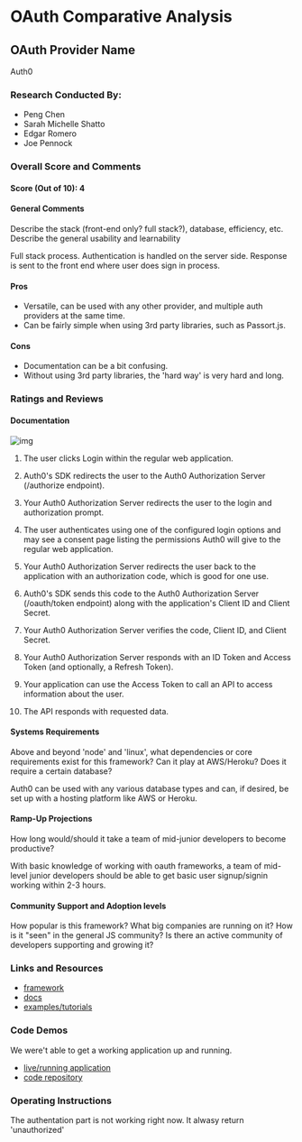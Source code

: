 # OAuth Comparative Analysis

## OAuth Provider Name 

Auth0

### Research Conducted By: 

- Peng Chen
- Sarah Michelle Shatto
- Edgar Romero
- Joe Pennock

### Overall Score and Comments
#### Score (Out of 10): 4
#### General Comments
Describe the stack (front-end only? full stack?), database, efficiency, etc. Describe the general usability and learnability

Full stack process. Authentication is handled on the server side. Response is sent to the front end where user does sign in process.



#### Pros

* Versatile, can be used with any other provider, and multiple auth providers at the same time.
* Can be fairly simple when using 3rd party libraries, such as Passort.js.

#### Cons

* Documentation can be a bit confusing. 
* Without using 3rd party libraries, the 'hard way' is very hard and long.

### Ratings and Reviews
#### Documentation

![img](https://images.ctfassets.net/cdy7uua7fh8z/2nbNztohyR7uMcZmnUt0VU/2c017d2a2a2cdd80f097554d33ff72dd/auth-sequence-auth-code.png)

1. The user clicks Login within the regular web application.

2. Auth0's SDK redirects the user to the Auth0 Authorization Server (/authorize endpoint).

3. Your Auth0 Authorization Server redirects the user to the login and authorization prompt.

4. The user authenticates using one of the configured login options and may see a consent page listing the permissions Auth0 will give to the regular web application.

5. Your Auth0 Authorization Server redirects the user back to the application with an authorization code, which is good for one use.

6. Auth0's SDK sends this code to the Auth0 Authorization Server (/oauth/token endpoint) along with the application's Client ID and Client Secret.

7. Your Auth0 Authorization Server verifies the code, Client ID, and Client Secret.

8. Your Auth0 Authorization Server responds with an ID Token and Access Token (and optionally, a Refresh Token).

9. Your application can use the Access Token to call an API to access information about the user.

10. The API responds with requested data.

#### Systems Requirements

Above and beyond 'node' and 'linux', what dependencies or core requirements exist for this framework?  Can it play at AWS/Heroku?  Does it require a certain database?

Auth0 can be used with any various database types and can, if desired, be set up with a hosting platform like AWS or Heroku.

#### Ramp-Up Projections

How long would/should it take a team of mid-junior developers to become productive?

With basic knowledge of working with oauth frameworks, a team of mid-level junior developers should be able to get basic user signup/signin working within 2-3 hours.

#### Community Support and Adoption levels

How popular is this framework? What big companies are running on it? How is it "seen" in the general JS community?  Is there an active community of developers supporting and growing it?


### Links and Resources

* [framework](https://auth0.com/)
* [docs](https://auth0.com/docs/)
* [examples/tutorials](https://github.com/auth0-samples/auth0-nodejs-webapp-sample/tree/master/01-Login)

### Code Demos

We were't able to get a working application up and running.
* [live/running application](http://xyz.com)
* [code repository](https://github.com/joepennock-401-advanced-javascript/lab-12a)

### Operating Instructions

The authentation part is not working right now. It alwasy return 'unauthorized'

<!-- If someone were to download your repo (above), what steps do they need to take to run the application
* `npm start`
* Endpoint: `/foo/bar/`
  * Returns a JSON object with abc in it.
* Endpoint: `/bing/zing/`
  * Returns a JSON object with xyz in it. -->